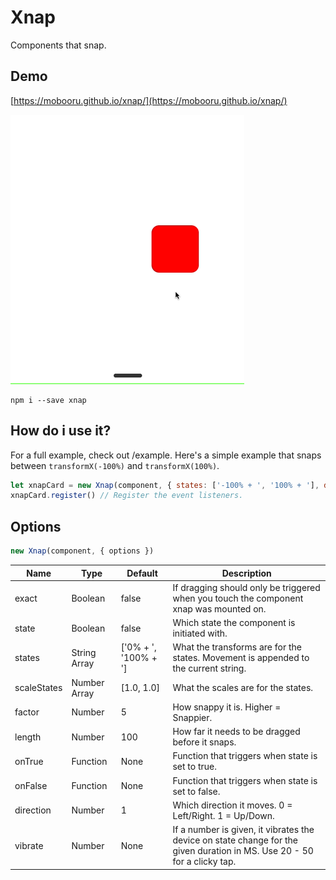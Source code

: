 # Xnap

Components that snap.

## Demo
[https://mobooru.github.io/xnap/](https://mobooru.github.io/xnap/)

![Demo Gif](./demo.gif)

```
npm i --save xnap
```

## How do i use it?

For a full example, check out /example.
Here's a simple example that snaps between `transformX(-100%)` and `transformX(100%)`.

```js
let xnapCard = new Xnap(component, { states: ['-100% + ', '100% + '], direction: 0 })
xnapCard.register() // Register the event listeners.
```

## Options

```js
new Xnap(component, { options })
```

| Name        | Type         | Default              | Description                                                                                                              |
|-------------|--------------|----------------------|--------------------------------------------------------------------------------------------------------------------------|
| exact       | Boolean      | false                | If dragging should only be triggered when you touch the component xnap was mounted on.                                   |
| state       | Boolean      | false                | Which state the component is initiated with.                                                                             |
| states      | String Array | ['0% + ', '100% + '] | What the transforms are for the states. Movement is appended to the current string.                                      |
| scaleStates | Number Array | [1.0, 1.0]           | What the scales are for the states.                                                                                      |
| factor      | Number       | 5                    | How snappy it is. Higher = Snappier.                                                                                     |
| length      | Number       | 100                  | How far it needs to be dragged before it snaps.                                                                          |
| onTrue      | Function     | None                 | Function that triggers when state is set to true.                                                                        |
| onFalse     | Function     | None                 | Function that triggers when state is set to false.                                                                       |
| direction   | Number       | 1                    | Which direction it moves. 0 = Left/Right. 1 = Up/Down.                                                                   |
| vibrate     | Number       | None                 | If a number is given, it vibrates the device on state change for the given duration in MS. Use 20 - 50 for a clicky tap. |
